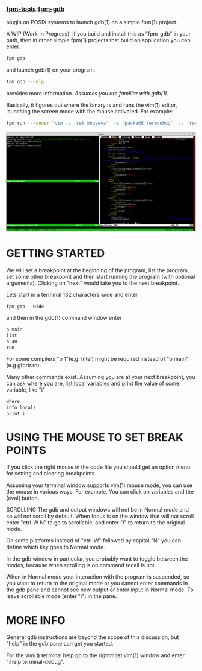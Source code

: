 ### [fpm-tools](https://github.com/search?q="fpm-tools"%20in:topic%20language:fortran):[fpm-gdb](https://urbanjost.github.io/fpm-gdb/fpm-gdb.1.html)

plugin on POSIX systems to launch gdb(1) on a simple fpm(1) project.

A WIP (Work In Progress).
if you build 
and install this as "fpm-gdb" in your path, then in other simple fpm(1)
projects that build an application you can enter:

```bash
fpm gdb
```
and launch gdb(1) on your program. 

```bash
fpm gdb --help
```
provides more information. *Assumes you are familiar with gdb(1)*.

Basically, it figures out where the binary is and runs the vim(1)
editor, launching the screen mode with the mouse activated. For example:
```bash
fpm run --runner "vim -c 'set mouse=a'  -c 'packadd termdebug'  -c 'resize +10'  -c 'Termdebug build/gfortran_2A42023B310FA28D/app/fpm-gdb' app*.f90"
```
![gdb](docs/images/fpm-gdb.1.gif)

# GETTING STARTED
We will set a breakpoint at the beginning of the program, list the
program, set some other breakpoint and then start running the program
(with optional arguments).  Clicking on "next" would take you to the
next breakpoint.

Lets start in a terminal 132 characters wide and enter
```text
fpm gdb --wide 
```
and then in the gdb(1) command window enter
```text
b main
list
b 40
run  
```
For some compilers "b 1"(e.g. Intel) might be required instead of "b
main"(e.g gfortran).

Many other commands exist.  Assuming you are at your next breakpoint,
you can ask where you are, list local variables and print the value of
some variable, like "i"
```text
where
info locals
print i
```
# USING THE MOUSE TO SET BREAK POINTS
If you click the right mouse in the code file you should get an option
menu for setting and clearing breakpoints.

Assuming your terminal window supports vim(1) mouse mode, you can use the
mouse in various ways. For example, You can click on variables and the
[eval] button.

SCROLLING
The gdb and output windows will not be in Normal mode and so
will not scroll by default. When focus is on the window that will not
scroll enter "ctrl-W N" to go to scrollable, and enter "i" to return
to the original mode.

On some platforms instead of "ctrl-W" followed by capital "N" you can
define which key goes to Normal mode.


In the gdb window in particular, you probably want to toggle between
the modes, because when scrolling is on command recall is not.

When in Normal mode your interaction with the program is suspended,
so you want to return to the original mode or you cannot enter commands
in the gdb pane and cannot see new output or enter input in Normal mode.
To leave scrollable mode (enter "i") in the pane.

# MORE INFO
General gdb instructions are beyond the scope of this discussion, but
"help" in the gdb pane can get you started.

For the vim(1) terminal help go to the rightmost vim(1) window and enter
":help terminal-debug".
